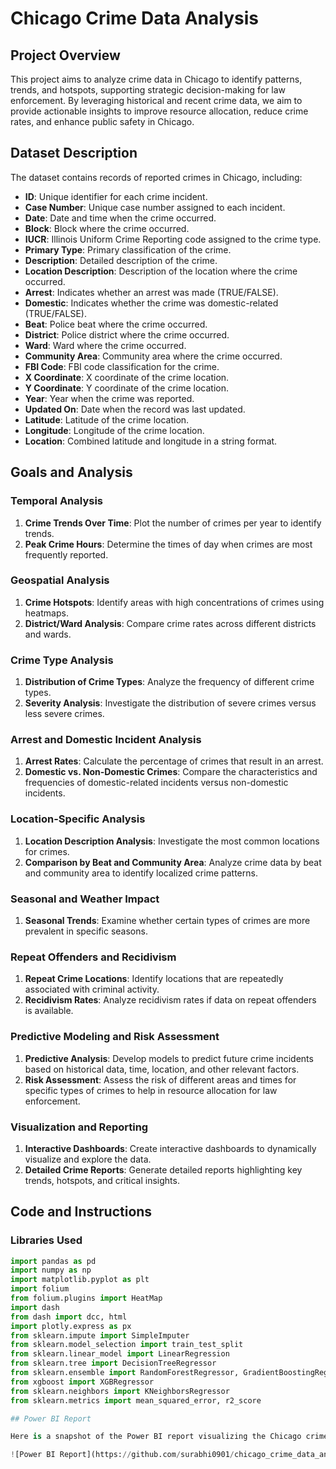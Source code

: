 # Chicago Crime Data Analysis

## Project Overview

This project aims to analyze crime data in Chicago to identify patterns, trends, and hotspots, supporting strategic decision-making for law enforcement. By leveraging historical and recent crime data, we aim to provide actionable insights to improve resource allocation, reduce crime rates, and enhance public safety in Chicago.

## Dataset Description

The dataset contains records of reported crimes in Chicago, including:

- **ID**: Unique identifier for each crime incident.
- **Case Number**: Unique case number assigned to each incident.
- **Date**: Date and time when the crime occurred.
- **Block**: Block where the crime occurred.
- **IUCR**: Illinois Uniform Crime Reporting code assigned to the crime type.
- **Primary Type**: Primary classification of the crime.
- **Description**: Detailed description of the crime.
- **Location Description**: Description of the location where the crime occurred.
- **Arrest**: Indicates whether an arrest was made (TRUE/FALSE).
- **Domestic**: Indicates whether the crime was domestic-related (TRUE/FALSE).
- **Beat**: Police beat where the crime occurred.
- **District**: Police district where the crime occurred.
- **Ward**: Ward where the crime occurred.
- **Community Area**: Community area where the crime occurred.
- **FBI Code**: FBI code classification for the crime.
- **X Coordinate**: X coordinate of the crime location.
- **Y Coordinate**: Y coordinate of the crime location.
- **Year**: Year when the crime was reported.
- **Updated On**: Date when the record was last updated.
- **Latitude**: Latitude of the crime location.
- **Longitude**: Longitude of the crime location.
- **Location**: Combined latitude and longitude in a string format.

## Goals and Analysis

### Temporal Analysis

1. **Crime Trends Over Time**: Plot the number of crimes per year to identify trends.
2. **Peak Crime Hours**: Determine the times of day when crimes are most frequently reported.

### Geospatial Analysis

1. **Crime Hotspots**: Identify areas with high concentrations of crimes using heatmaps.
2. **District/Ward Analysis**: Compare crime rates across different districts and wards.

### Crime Type Analysis

1. **Distribution of Crime Types**: Analyze the frequency of different crime types.
2. **Severity Analysis**: Investigate the distribution of severe crimes versus less severe crimes.

### Arrest and Domestic Incident Analysis

1. **Arrest Rates**: Calculate the percentage of crimes that result in an arrest.
2. **Domestic vs. Non-Domestic Crimes**: Compare the characteristics and frequencies of domestic-related incidents versus non-domestic incidents.

### Location-Specific Analysis

1. **Location Description Analysis**: Investigate the most common locations for crimes.
2. **Comparison by Beat and Community Area**: Analyze crime data by beat and community area to identify localized crime patterns.

### Seasonal and Weather Impact

1. **Seasonal Trends**: Examine whether certain types of crimes are more prevalent in specific seasons.

### Repeat Offenders and Recidivism

1. **Repeat Crime Locations**: Identify locations that are repeatedly associated with criminal activity.
2. **Recidivism Rates**: Analyze recidivism rates if data on repeat offenders is available.

### Predictive Modeling and Risk Assessment

1. **Predictive Analysis**: Develop models to predict future crime incidents based on historical data, time, location, and other relevant factors.
2. **Risk Assessment**: Assess the risk of different areas and times for specific types of crimes to help in resource allocation for law enforcement.

### Visualization and Reporting

1. **Interactive Dashboards**: Create interactive dashboards to dynamically visualize and explore the data.
2. **Detailed Crime Reports**: Generate detailed reports highlighting key trends, hotspots, and critical insights.

## Code and Instructions

### Libraries Used

```python
import pandas as pd
import numpy as np
import matplotlib.pyplot as plt
import folium
from folium.plugins import HeatMap
import dash
from dash import dcc, html
import plotly.express as px
from sklearn.impute import SimpleImputer
from sklearn.model_selection import train_test_split
from sklearn.linear_model import LinearRegression
from sklearn.tree import DecisionTreeRegressor
from sklearn.ensemble import RandomForestRegressor, GradientBoostingRegressor
from xgboost import XGBRegressor
from sklearn.neighbors import KNeighborsRegressor
from sklearn.metrics import mean_squared_error, r2_score

## Power BI Report

Here is a snapshot of the Power BI report visualizing the Chicago crime data:

![Power BI Report](https://github.com/surabhi0901/chicago_crime_data_analyzer/chicago_crime_data_analyzer.png)
